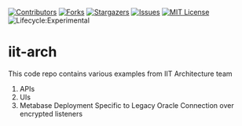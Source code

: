 
[![Contributors](https://img.shields.io/github/contributors/bcgov/iit-arch)](/../../graphs/contributors)
[![Forks](https://img.shields.io/github/forks/bcgov/iit-arch)](/../../network/members)
[![Stargazers](https://img.shields.io/github/stars/bcgov/iit-arch)](/../../stargazers)
[![Issues](https://img.shields.io/github/issues/bcgov/iit-arch)](/../../issues)
[![MIT License](https://img.shields.io/github/license/bcgov/iit-arch.svg)](/LICENSE.md)
![Lifecycle:Experimental](https://img.shields.io/badge/Lifecycle-Experimental-339999)
# iit-arch
This code repo contains various examples from IIT Architecture team
1. APIs
2. UIs
3. Metabase Deployment Specific to Legacy Oracle Connection over encrypted listeners
